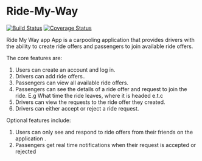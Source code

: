 # Ride-My-Way
[![Build Status](https://travis-ci.com/PAbishai/Ride-My-Way.svg?branch=develop)](https://travis-ci.com/PAbishai/Ride-My-Way) [![Coverage Status](https://coveralls.io/repos/github/PAbishai/Ride-My-Way/badge.svg?branch=master)](https://coveralls.io/github/PAbishai/Ride-My-Way?branch=master)

Ride My Way app App is a carpooling application that provides drivers with the ability to create ride offers and passengers to join available ride offers.

The core features are:
1. Users can create an account and log in.
2. Drivers can add ride offers..
3. Passengers can view all available ride offers.
4. Passengers can see the details of a ride offer and request to join the ride. E.g What time the ride leaves, where it is headed e.t.c
5. Drivers can view the requests to the ride offer they created.
6. Drivers can either accept or reject a ride request.

Optional features include:
1. Users can only see and respond to ride offers from their friends on the application .
2. Passengers get real time notifications when their request is accepted or rejected

